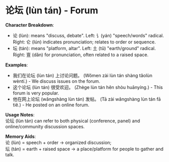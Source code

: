 # **论坛 (lùn tán) - Forum**

**Character Breakdown**:  
- 论 (lùn): means "discuss, debate". Left: 讠(yán) "speech/words" radical. Right: 仑 (lún) indicates pronunciation; relates to order or sequence.  
- 坛 (tán): means "platform, altar". Left: 土 (tǔ) "earth/ground" radical. Right: 亶 (dǎn) for pronunciation, often related to a raised space.

**Examples**:  
- 我们在论坛 (lùn tán) 上讨论问题。 (Wǒmen zài lùn tán shàng tǎolùn wèntí.) - We discuss issues on the forum.  
- 这个论坛 (lùn tán) 很受欢迎。 (Zhège lùn tán hěn shòu huānyíng.) - This forum is very popular.  
- 他在网上论坛 (wǎngshàng lùn tán) 发帖。 (Tā zài wǎngshàng lùn tán fā tiě.) - He posted on an online forum.

**Usage Notes**:  
论坛 (lùn tán) can refer to both physical (conference, panel) and online/community discussion spaces.

**Memory Aids**:  
论 (lùn) = speech + order → organized discussion;  
坛 (tán) = earth + raised space → a place/platform for people to gather and talk.